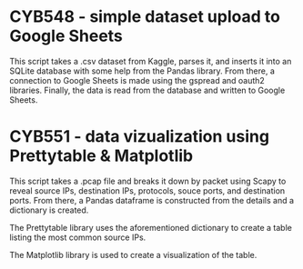 # CYB548 - simple dataset upload to Google Sheets

This script takes a .csv dataset from Kaggle, parses it, and inserts it into an SQLite database with some help from the Pandas library. From there, a connection to Google Sheets is made using the gspread and oauth2 libraries. Finally, the data is read from the database and written to Google Sheets.

# CYB551 - data vizualization using Prettytable & Matplotlib

This script takes a .pcap file and breaks it down by packet using Scapy to reveal source IPs, destination IPs, protocols, souce ports, and destination ports. From there, a Pandas dataframe is constructed from the details and a dictionary is created.

The Prettytable library uses the aforementioned dictionary to create a table listing the most common source IPs.

The Matplotlib library is used to create a visualization of the table.

